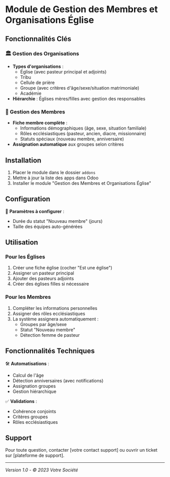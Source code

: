 # Module de Gestion des Membres et Organisations Église

## Fonctionnalités Clés

### 🏛️ Gestion des Organisations
- **Types d'organisations** : 
  - Église (avec pasteur principal et adjoints)
  - Tribu 
  - Cellule de prière
  - Groupe (avec critères d'âge/sexe/situation matrimoniale)
  - Académie
- **Hiérarchie** : Églises mères/filles avec gestion des responsables

### 👥 Gestion des Membres
- **Fiche membre complète** :
  - Informations démographiques (âge, sexe, situation familiale)
  - Rôles ecclésiastiques (pasteur, ancien, diacre, missionnaire)
  - Statuts spéciaux (nouveau membre, anniversaire)
- **Assignation automatique** aux groupes selon critères

## Installation

1. Placer le module dans le dossier `addons`
2. Mettre à jour la liste des apps dans Odoo
3. Installer le module "Gestion des Membres et Organisations Église"

## Configuration

🔧 **Paramètres à configurer** :
- Durée du statut "Nouveau membre" (jours)
- Taille des équipes auto-générées

## Utilisation

### Pour les Églises
1. Créer une fiche église (cocher "Est une église")
2. Assigner un pasteur principal
3. Ajouter des pasteurs adjoints
4. Créer des églises filles si nécessaire

### Pour les Membres
1. Compléter les informations personnelles
2. Assigner des rôles ecclésiastiques
3. La système assignera automatiquement :
   - Groupes par âge/sexe
   - Statut "Nouveau membre"
   - Détection femme de pasteur

## Fonctionnalités Techniques

🛠️ **Automatisations** :
- Calcul de l'âge
- Détection anniversaires (avec notifications)
- Assignation groupes
- Gestion hiérarchique

✅ **Validations** :
- Cohérence conjoints
- Critères groupes
- Rôles ecclésiastiques

## Support

Pour toute question, contacter [votre contact support] ou ouvrir un ticket sur [plateforme de support].

---

*Version 1.0 - © 2023 Votre Société*